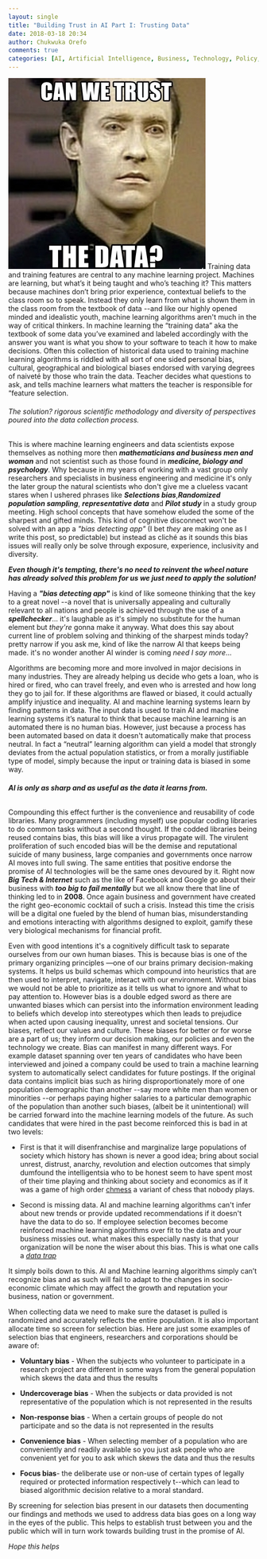 ```yaml
---
layout: single
title: "Building Trust in AI Part I: Trusting Data"
date: 2018-03-18 20:34
author: Chukwuka Orefo
comments: true
categories: [AI, Artificial Intelligence, Business, Technology, Policy, Governance]
---
```

![](/images/can-we-trust-the-data.jpg)
Training data and training features are central to any machine learning project. Machines are learning, but what’s it being taught and who’s teaching it? This matters because machines don’t bring prior experience, contextual beliefs to the class room so to speak. Instead they only learn from what is shown them in the class room from the textbook of data --and like our highly opened minded and idealistic youth, machine learning algorithms aren't much in the way of critical thinkers. In machine learning the “training data” aka the textbook of some data you’ve examined and labeled accordingly with the answer you want is what you show to your software to teach it how to make decisions. Often this collection of historical data used to training machine learning algorithms is riddled with all sort of one sided personal bias, cultural, geographical and biological biases endorsed with varying degrees of naiveté by those who train the data. Teacher decides what questions to ask, and tells machine learners what matters the teacher is responsible for “feature selection.

######  _The solution? rigorous scientific methodology and diversity of perspectives poured into the data collection process._

This is where machine learning engineers and data scientists expose themselves as nothing more then ***mathematicians and business men and woman*** and not scientist such as those found in ***medicine, biology and psychology***. Why because in my years of working with a vast group only researchers and specialists in business engineering and medicine it's only the later group the natural scientists who don't give me a clueless vacant stares when I ushered phrases like ***Selections bias***,***Randomized population sampling***, ***representative data*** and ***Pilot study*** in a study group meeting. High school concepts that have somehow eluded the some of the sharpest and gifted minds. This kind of cognitive disconnect won't be solved with an app a *"bias detecting app"* (I bet *they* are making one as I write this post, so predictable) but instead as cliché as it sounds this bias issues will really only be solve through exposure, experience, inclusivity and diversity.

***Even though it's tempting, there's no need to reinvent the wheel nature has already solved this problem for us we just need to apply the solution!***   

Having a ***"bias detecting app"*** is kind of like someone thinking that the key to a great novel --a novel that is universally appealing and culturally relevant to all nations and people is achieved through the use of a  ***spellchecker***... it's laughable  as it's simply no substitute for the human element but *they're* gonna make it anyway. What does this say about current line of problem solving and thinking of the sharpest minds today? pretty narrow if you ask me, kind of like the narrow AI that keeps being made. it's no wonder another AI winder is coming *need I say more*...      

Algorithms are becoming more and more involved in major decisions in many industries. They are already helping us decide who gets a loan, who is hired or fired, who can travel freely, and even who is arrested and how long they go to jail for. If these algorithms are flawed or biased, it could actually amplify injustice and inequality.  AI and machine learning systems learn by finding patterns in data. The input data is used to train AI and machine learning systems it’s natural to think that because machine learning is an automated there is no human bias. However, just because a process has been automated based on data it doesn't automatically make that process neutral. In fact a “neutral” learning algorithm can yield a model that strongly deviates from the actual population statistics, or from a morally justifiable type of model, simply because the input or training data is biased in some way.

###### ***AI is only as sharp and as useful as the data it learns from.***

Compounding this effect further is the convenience and reusability of code libraries. Many programmers (including myself) use popular coding libraries to do common tasks without a second thought. If the codded libraries being reused contains bias, this bias will like a virus propagate will. The virulent proliferation of such encoded bias will be the demise and reputational suicide of many business, large companies and governments once narrow AI moves into full swing. The same entities that positive endorse the promise of AI technologies will be the same ones devoured by it. Right now ***Big Tech & Internet*** such as the like of Facebook and Google go about their business with ***too big to fail mentally*** but we all know there that line of thinking led to in **2008**. Once again business and government have created the right geo-economic cocktail of such a crisis. Instead this time the crisis will be a digital one fueled by the blend of human bias, misunderstanding and emotions interacting with algorithms designed to exploit, gamify these very biological mechanisms for financial profit.     

Even with good intentions it's a cognitively difficult task to separate ourselves from our own human biases. This is because bias is one of the primary organizing principles —one of our brains primary decision-making systems. It helps us build schemas which compound into heuristics that are then used to interpret, navigate, interact with our environment. Without bias we would not be able to prioritize as it tells us what to ignore and what to pay attention to. However bias is a double edged sword as there are unwanted biases which can persist into the information environment leading to beliefs which develop into stereotypes which then leads to prejudice when acted upon causing inequality, unrest and societal tensions. Our biases, reflect our values and culture. These biases for better or for worse are a part of us; they inform our decision making, our policies and even the technology we create. Bias can manifest in many different ways. For example dataset spanning over ten years of candidates who have been interviewed and joined a company could be used to train a machine learning system to automatically select candidates for future postings. If the original data contains implicit bias such as hiring disproportionately more of one population demographic than another --say more white men than women or minorities --or perhaps paying higher salaries to a particular demographic of the population than another such biases, (albeit be it unintentional) will be carried forward into the machine learning models of the future. As such candidates that were hired in the past become reinforced this is bad in at two levels:

+ First is that it will disenfranchise and marginalize large populations of society which history has shown is never a good idea; bring about social unrest, distrust, anarchy, revolution and election outcomes that simply dumfound the intelligentsia who to be honest seem to have spent most of their time playing and thinking about society and economics as if it was a game of high order [chmess](https://ase.tufts.edu/cogstud/dennett/papers/chmess.pdf) a variant of chess that nobody plays.    

+ Second is missing data. AI and machine learning algorithms can't infer about new trends or provide updated recommendations if it doesn't have the data to do so. If employee selection becomes  become reinforced machine learning algorithms over fit to the data and your business missies out. what makes this especially nasty is that your organization will be none the wiser about this bias. This is what one calls a [*data trap*](https://medium.com/@chukwuka.orefo.x45/machine-learning-big-data-dont-fall-for-this-data-trap-21ebd14afc80)  

It simply boils down to this. AI and Machine learning algorithms simply can’t recognize bias and as such will fail to adapt to the changes in socio-economic climate which may affect the growth and reputation your business, nation or government.

When collecting data we need to make sure the dataset is pulled is randomized and accurately reflects the entire population. It is also important allocate time so screen for selection bias. Here are just some examples of selection bias that engineers, researchers and corporations should be aware of:

* __Voluntary bias__ - When the subjects who volunteer to participate in a research project are different in some ways from the general population which skews the data and thus the results

* __Undercoverage bias__ - When the subjects or data provided is not representative of the population which is not represented in the results

* __Non-response bias__ - When a certain groups of people do not participate and so the data is not represented in the results

* __Convenience bias__ - When selecting member of a population who are conveniently and readily available  so you just ask people who are convenient yet for you to ask which skews the data and thus the results

* __Focus bias__- the deliberate use or non-use of certain types of legally required or protected information respectively t--which can lead to biased algorithmic decision relative to a moral standard.

By screening for selection bias present in our datasets then documenting our findings and methods we used to address data bias goes on a long way in the eyes of the public. This helps to establish trust between you and the public which will in turn work towards building trust in the promise of AI.

*Hope this helps*
